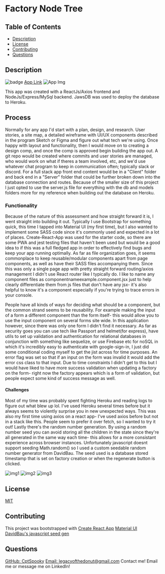 # Factory Node Tree

 ## Table of Contents
  - [Description](#Description)
  - [License](#License)
  - [Contributing](#Contributing)
  - [Questions](#Questions)

  ## Description
  ![badge](https://img.shields.io/badge/License-MIT-yellow.svg)
  [App Link](https://pure-forest-64023.herokuapp.com/)
  ![App Img](https://user-images.githubusercontent.com/66426144/122220997-dc2bef00-ce7e-11eb-81c7-6ddcaacdc954.png)

  This app was created with a ReactJs/Axios frontend and NodeJs/Express/MySql backend. JawsDB was used to deploy the database to Heroku.

  ## Process
  Normally for any app I'd start with a plan, design, and research. User stories, a site map, a detailed wireframe with UI/UX components described in the program Sketch or Figma and figure out what tech we're using. Once happy with layout and functionality, then I would move on to creating a design comp, and once the comp is approved begin building the app out. A git repo would be created where commits and user stories are managed, who would work on what if theres a team involved, etc, and we'd use whatever chat program to keep in communication often; typically slack or discord. For a full stack app front end content would be in a "Client" folder and back end in a "Server" folder that could be further broken down into the database connection and routes. Because of the smaller size of this project I just opted to use the server.js file for everything with the db and models folders more for my reference when building out the database on Heroku.

  ### Functionality
  Because of the nature of this assessment and how straight forward it is, I went straight into building it out. Typically I use Bootstrap for something quick, this time I tapped into Material UI (my first time), but I also wanted to implement some SASS code since it's commonly used and expected in a lot of places. Create-React-App was used for the starter code, so there are some PWA and jest testing files that haven't been used but would be a good idea to if this was a full fledged app in order to effectively find bugs and keep your app running optimally. As far as file organization goes, it seems commonplace to keep reusable/modular components apart from page components, as well as have their SASS files accompanying them. Since this was only a single page app with pretty straight forward routing/axios management I didn't use React router like I typically do. I like to name any component files as componentnameexample.component.jsx just to help clearly differentiate them from js files that don't have any jsx- it's also helpful to know it's a component especially if you're trying to trace errors in your console.
  
  People have all kinds of ways for deciding what should be a component, but the common strand seems to be reusability. For example making the input of a form a different component than the form itself- this would allow you to use the input component on several forms site wide. In this application however, since there was only one form I didn't find it necessary. As far as security goes you can use tech like Passport and helmet(for express), have utils to set up validation and authentication for relational databases in conjunction with something like sequelize, or use Firebase etc for noSQL in which it's incredibly easy to authenticate with google-sign-in, I just did some conditional coding myself to get the jist across for time purposes. An error flag was set so that if an input on the form was invalid it would add the error css class to that input. Due to time constraints I didn't get to this but I would have liked to have more success validation when updating a factory on the form- right now the factory appears which is a form of validation, but people expect some kind of success message as well.

  #### Challenges
  Most of my time was probably spent fighting Heroku and reading logs to figure out what blew up lol. I've used Heroku several times before but it always seems to violently surprise you in new unexpected ways. This was also my first time using axios on a react app- I've used axios before but not in a stack like this. People seem to prefer it over fetch, so I wanted to try it out! Lastly there's the random number generation. By using a random number seed you can avoid storing all the children in the state since they're all generated in the same way each time- this allows for a more consistant experience across browser instances. Unfortunately javascript doesnt support seeding Math.random() so I used a custom seedable random number generator from DavidBau. The seed used is a database stored timestamp that is set on factory creation or when the regenerate button is clicked.

  ![img1](https://user-images.githubusercontent.com/66426144/122226727-3e3b2300-ce84-11eb-99ba-c9dfcf6ac489.png) 
  ![img2](https://user-images.githubusercontent.com/66426144/122226849-5612a700-ce84-11eb-9d7f-d3d67ec90ceb.png) 
  ![img3](https://user-images.githubusercontent.com/66426144/122226970-76dafc80-ce84-11eb-98e6-79f1153831e3.png) 

  ## License
  [MIT](https://opensource.org/licenses/MIT)

  ## Contributing
  This project was bootstrapped with [Create React App](https://github.com/facebook/create-react-app)
  [Material UI](https://material-ui.com/)
  [DavidBau's javascript seed gen](https://github.com/davidbau/seedrandom/blob/released/README.md)

  ## Questions
  [GitHub: CptSpooky](https://github.com/CptSpooky)
  [Email: legacyofthedonut@gmail.com](legacyofthedonut@gmail.com)
  Contact me! Email me or message me on LinkedIn!